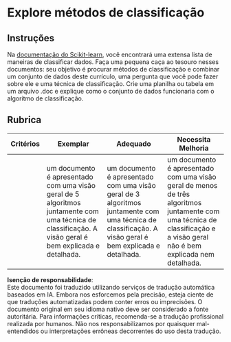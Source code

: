 # Explore métodos de classificação

## Instruções

Na [documentação do Scikit-learn](https://scikit-learn.org/stable/supervised_learning.html), você encontrará uma extensa lista de maneiras de classificar dados. Faça uma pequena caça ao tesouro nesses documentos: seu objetivo é procurar métodos de classificação e combinar um conjunto de dados deste currículo, uma pergunta que você pode fazer sobre ele e uma técnica de classificação. Crie uma planilha ou tabela em um arquivo .doc e explique como o conjunto de dados funcionaria com o algoritmo de classificação.

## Rubrica

| Critérios | Exemplar                                                                                                                           | Adequado                                                                                                                            | Necessita Melhoria                                                                                                                                             |
| --------- | ---------------------------------------------------------------------------------------------------------------------------------- | ----------------------------------------------------------------------------------------------------------------------------------- | ------------------------------------------------------------------------------------------------------------------------------------------------------------- |
|           | um documento é apresentado com uma visão geral de 5 algoritmos juntamente com uma técnica de classificação. A visão geral é bem explicada e detalhada. | um documento é apresentado com uma visão geral de 3 algoritmos juntamente com uma técnica de classificação. A visão geral é bem explicada e detalhada. | um documento é apresentado com uma visão geral de menos de três algoritmos juntamente com uma técnica de classificação e a visão geral não é bem explicada nem detalhada. |

**Isenção de responsabilidade**:  
Este documento foi traduzido utilizando serviços de tradução automática baseados em IA. Embora nos esforcemos pela precisão, esteja ciente de que traduções automatizadas podem conter erros ou imprecisões. O documento original em seu idioma nativo deve ser considerado a fonte autoritária. Para informações críticas, recomenda-se a tradução profissional realizada por humanos. Não nos responsabilizamos por quaisquer mal-entendidos ou interpretações errôneas decorrentes do uso desta tradução.